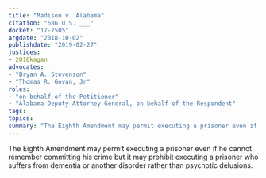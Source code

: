 ```yaml
---
title: "Madison v. Alabama"
citation: "586 U.S. ___"
docket: "17-7505"
argdate: "2018-10-02"
publishdate: "2019-02-27"
justices:
- 2010kagan
advocates:
- "Bryan A. Stevenson"
- "Thomas R. Govan, Jr"
roles:
- "on behalf of the Petitioner"
- "Alabama Deputy Attorney General, on behalf of the Respondent"
tags:
topics:
summary: "The Eighth Amendment may permit executing a prisoner even if he cannot remember committing his crime but it may prohibit executing a prisoner who suffers from dementia or another disorder rather than psychotic delusions."
---
```

The Eighth Amendment may permit executing a prisoner even if he cannot remember committing his crime but it may prohibit executing a prisoner who suffers from dementia or another disorder rather than psychotic delusions.